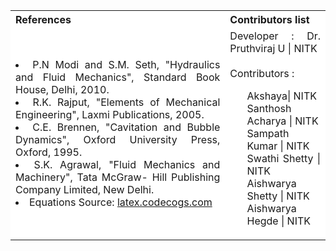 <table style="text-align:justify;">
  <tr style="background-color: white">
    <th>References</th>
    <th>Contributors list</th>
  </tr>
  <tr style="background-color: white">
    <td>
    <li>P.N Modi and S.M. Seth, "Hydraulics and Fluid Mechanics", Standard Book House, Delhi, 2010.</li>
    <li>R.K. Rajput, "Elements of Mechanical Engineering", Laxmi Publications, 2005.</li>
    <li>C.E. Brennen, "Cavitation and Bubble Dynamics", Oxford University Press, Oxford, 1995.</li>
    <li>S.K. Agrawal, "Fluid Mechanics and Machinery", Tata McGraw- Hill Publishing Company Limited, New Delhi.</li>
    <li>Equations Source: <a href="http://latex.codecogs.com/">latex.codecogs.com</a></li>
   </td>
    <td>Developer : Dr. Pruthviraj U | NITK</br></br>
    Contributors :
    <ul style="list-style-type: none;">
    <li>Akshaya| NITK</li>
    <li>Santhosh Acharya | NITK</li>
    <li>Sampath Kumar | NITK</li>
    <li>Swathi Shetty | NITK</li>
    <li>Aishwarya Shetty | NITK</li>
    <li>Aishwarya Hegde | NITK</li>
     </ul></td>
  </tr>
</table>
 
 


